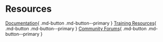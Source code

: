 # Resources

[Documentation](https://tyson-swetnam.github.io/awesome-open-science/ "Awesome Open Science meta list"){ .md-button .md-button--primary }
[Training Resources](training-resources.md){ .md-button .md-button--primary }
[Community Forums](forums.md "Join discussions with like-minded researchers"){ .md-button .md-button--primary }


